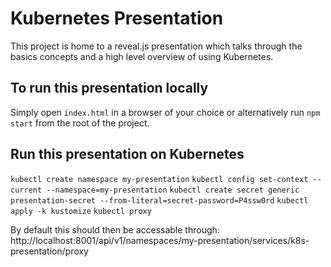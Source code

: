 # Kubernetes Presentation

This project is home to a reveal.js presentation which talks through the basics concepts and a high level overview of using Kubernetes.

## To run this presentation locally

Simply open `index.html` in a browser of your choice or alternatively run `npm start` from the root of the project.

## Run this presentation on Kubernetes

`kubectl create namespace my-presentation`
`kubectl config set-context --current --namespace=my-presentation`
`kubectl create secret generic presentation-secret --from-literal=secret-password=P4ssw0rd`
`kubectl apply -k kustomize`
`kubectl proxy`

By default this should then be accessable through:
http://localhost:8001/api/v1/namespaces/my-presentation/services/k8s-presentation/proxy
